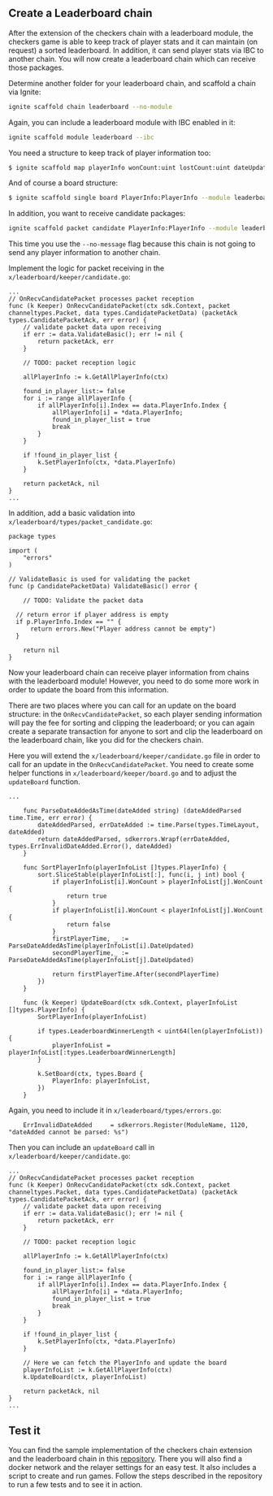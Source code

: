 ## Create a Leaderboard chain

After the extension of the checkers chain with a leaderboard module, the checkers game is able to keep track of player stats and it can maintain (on request) a sorted leaderboard. In addition, it can send player stats via IBC to another chain. You will now create a leaderboard chain which can receive those packages. 

Determine another folder for your leaderboard chain, and scaffold a chain via Ignite:

```bash
ignite scaffold chain leaderboard --no-module
```

Again, you can include a leaderboard module with IBC enabled in it:

```bash
ignite scaffold module leaderboard --ibc
```

You need a structure to keep track of player information too:

```bash
$ ignite scaffold map playerInfo wonCount:uint lostCount:uint dateUpdated:string --module leaderboard --no-message
```

And of course a board structure:

```bash
$ ignite scaffold single board PlayerInfo:PlayerInfo --module leaderboard --no-message
```

In addition, you want to receive candidate packages:

```bash
ignite scaffold packet candidate PlayerInfo:PlayerInfo --module leaderboard --no-message
```

This time you use the `--no-message` flag because this chain is not going to send any player information to another chain.

Implement the logic for packet receiving in the `x/leaderboard/keeper/candidate.go`:

```golang
...
// OnRecvCandidatePacket processes packet reception
func (k Keeper) OnRecvCandidatePacket(ctx sdk.Context, packet channeltypes.Packet, data types.CandidatePacketData) (packetAck types.CandidatePacketAck, err error) {
    // validate packet data upon receiving
    if err := data.ValidateBasic(); err != nil {
        return packetAck, err
    }

    // TODO: packet reception logic

    allPlayerInfo := k.GetAllPlayerInfo(ctx)

    found_in_player_list:= false
    for i := range allPlayerInfo {
        if allPlayerInfo[i].Index == data.PlayerInfo.Index {
            allPlayerInfo[i] = *data.PlayerInfo;
            found_in_player_list = true
            break
        }
    }

    if !found_in_player_list {
        k.SetPlayerInfo(ctx, *data.PlayerInfo)
    }

    return packetAck, nil
}
...
```

In addition, add a basic validation into `x/leaderboard/types/packet_candidate.go`:

```golang
package types

import (
    "errors"
)

// ValidateBasic is used for validating the packet
func (p CandidatePacketData) ValidateBasic() error {

    // TODO: Validate the packet data

  // return error if player address is empty
  if p.PlayerInfo.Index == "" {
      return errors.New("Player address cannot be empty")
  }

    return nil
}
```

Now your leaderboard chain can receive player information from chains with the leaderboard module! However, you need to do some more work in order to update the board from this information. 

There are two places where you can call for an update on the board structure: in the `OnRecvCandidatePacket`, so each player sending information will pay the fee for sorting and clipping the leaderboard; or you can again create a separate transaction for anyone to sort and clip the leaderboard on the leaderboard chain, like you did for the checkers chain. 

Here you will extend the `x/leaderboard/keeper/candidate.go` file in order to call for an update in the `OnRecvCandidatePacket`. You need to create some helper functions in `x/leaderboard/keeper/board.go` and to adjust the `updateBoard` function.


```golang
...

    func ParseDateAddedAsTime(dateAdded string) (dateAddedParsed time.Time, err error) {
        dateAddedParsed, errDateAdded := time.Parse(types.TimeLayout, dateAdded)
        return dateAddedParsed, sdkerrors.Wrapf(errDateAdded, types.ErrInvalidDateAdded.Error(), dateAdded)
    }

    func SortPlayerInfo(playerInfoList []types.PlayerInfo) {
        sort.SliceStable(playerInfoList[:], func(i, j int) bool {
            if playerInfoList[i].WonCount > playerInfoList[j].WonCount {
                return true
            }
            if playerInfoList[i].WonCount < playerInfoList[j].WonCount {
                return false
            }
            firstPlayerTime, _ := ParseDateAddedAsTime(playerInfoList[i].DateUpdated)
            secondPlayerTime,_ := ParseDateAddedAsTime(playerInfoList[j].DateUpdated)

            return firstPlayerTime.After(secondPlayerTime)
        })
    }

    func (k Keeper) UpdateBoard(ctx sdk.Context, playerInfoList []types.PlayerInfo) {
        SortPlayerInfo(playerInfoList)

        if types.LeaderboardWinnerLength < uint64(len(playerInfoList)) {
            playerInfoList = playerInfoList[:types.LeaderboardWinnerLength]
        }

        k.SetBoard(ctx, types.Board {
            PlayerInfo: playerInfoList,
        })
    }
```

Again, you need to include it in `x/leaderboard/types/errors.go`:

```golang
    ErrInvalidDateAdded     = sdkerrors.Register(ModuleName, 1120, "dateAdded cannot be parsed: %s")
```

Then you can include an `updateBoard` call in `x/leaderboard/keeper/candidate.go`:

```golang
...
// OnRecvCandidatePacket processes packet reception
func (k Keeper) OnRecvCandidatePacket(ctx sdk.Context, packet channeltypes.Packet, data types.CandidatePacketData) (packetAck types.CandidatePacketAck, err error) {
    // validate packet data upon receiving
    if err := data.ValidateBasic(); err != nil {
        return packetAck, err
    }

    // TODO: packet reception logic

    allPlayerInfo := k.GetAllPlayerInfo(ctx)

    found_in_player_list:= false
    for i := range allPlayerInfo {
        if allPlayerInfo[i].Index == data.PlayerInfo.Index {
            allPlayerInfo[i] = *data.PlayerInfo;
            found_in_player_list = true
            break
        }
    }

    if !found_in_player_list {
        k.SetPlayerInfo(ctx, *data.PlayerInfo)
    }

    // Here we can fetch the PlayerInfo and update the board
    playerInfoList := k.GetAllPlayerInfo(ctx)
    k.UpdateBoard(ctx, playerInfoList)

    return packetAck, nil
}
...
```

## Test it

You can find the sample implementation of the checkers chain extension and the leaderboard chain in this [repository](https://github.com/b9lab/cosmos-ibc-docker/tree/ao-modular/modular). There you will also find a docker network and the relayer settings for an easy test. It also includes a script to create and run games. Follow the steps described in the repository to run a few tests and to see it in action.
